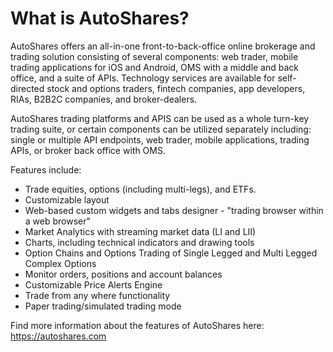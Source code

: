 # What is AutoShares?

AutoShares offers an all-in-one front-to-back-office online brokerage and trading solution consisting of several components: web trader, mobile trading applications for iOS and Android, OMS with a middle and back office, and a suite of APIs. Technology services are available for self-directed stock and options traders, fintech companies, app developers, RIAs, B2B2C companies, and broker-dealers.  

AutoShares trading platforms and APIS can be used as a whole turn-key trading suite, or certain components can be utilized separately including: single or multiple API endpoints, web trader, mobile applications, trading APIs, or broker back office with OMS.

Features include:

* Trade equities, options \(including multi-legs\), and ETFs.
* Customizable layout 
* Web-based custom widgets and tabs designer - "trading browser within a web browser" 
* Market Analytics with streaming market data \(LI and LII\)
* Charts, including technical indicators and drawing tools
* Option Chains and Options Trading of Single Legged and Multi Legged Complex Options
* Monitor orders, positions and account balances 
* Customizable Price Alerts Engine
* Trade from any where functionality
* Paper trading/simulated trading mode 

Find more information about the features of AutoShares here: https://autoshares.com
